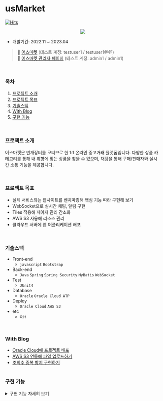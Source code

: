 # usMarket
[![Hits](https://hits.seeyoufarm.com/api/count/incr/badge.svg?url=https%3A%2F%2Fgithub.com%2Fyujeong1789%2FusMarket&count_bg=%2316A7F1&title_bg=%23808080&icon=&icon_color=%23E7E7E7&title=hits&edge_flat=true)](https://hits.seeyoufarm.com)

<div align="center">
  <img src="https://github.com/yujeong1789/usMarket/assets/73736082/07f6eea0-7b17-492e-acc7-d52f07d9ee2e"/>
</div>

- 개발기간: 2022.11 ~ 2023.04 
> 🔗 [어스마켓](http://64.110.76.236/usMarket/) (테스트 계정: testuser1 / testuser1@@)<br>
> 🔗 [어스마켓 관리자 페이지](http://64.110.76.236/usMarket/admin/home) (테스트 계정: admin1 / admin1)
<br>

### 목차
1. [프로젝트 소개](#프로젝트-소개)
2. [프로젝트 목표](#프로젝트-목표)
3. [기술스택](#기술스택)
4. [With Blog](#with-blog)
5. [구현 기능](#구현-기능)  

<br>

### 프로젝트 소개
어스마켓은 번개장터를 모티브로 한 1:1 온라인 중고거래 플랫폼입니다. 다양한 상품 카테고리를 통해 내 취향에 맞는 상품을 찾을 수 있으며, 채팅을 통해 구매/판매자와 실시간 소통 기능을 제공합니다.

<br>

### 프로젝트 목표
- 실제 서비스되는 웹사이트를 벤치마킹해 핵심 기능 따라 구현해 보기
- WebSocket으로 실시간 채팅, 알림 구현
- Tiles 적용해 페이지 관리 간소화
- AWS S3 사용해 리소스 관리
- 클라우드 서버에 웹 어플리케이션 배포

<br>

### 기술스택
- Front-end
  - `javascript` `Bootstrap` 
- Back-end
  - `Java` `Spring` `Spring Security` `MyBatis` `WebSocket`
- Test
  - `JUnit4`
- Database
  - `Oracle` `Oracle Cloud ATP`
- Deploy
  - `Oracle Cloud` `AWS S3`
- etc
  - `Git`

<br>

### With Blog
- [Oracle Cloud에 프로젝트 배포](https://velog.io/@yujeong1789/m1-mac-Oracle-Cloud에-Spring-Project-배포하기-3-war파일-배포-DB-연동)
- [AWS S3 연동해 파일 업로드하기](https://velog.io/@yujeong1789/Spring-AWS-S3-연동해-파일-업로드하기-2-연동-사진-업로드하기)
- [조회수 중복 방지 구현하기](https://velog.io/@yujeong1789/조회수-중복-방지-구현하기)
<br><br>

### 구현 기능
<details>
<summary>구현 기능 자세히 보기</summary>
<div markdown="1">

### 비회원
  - 회원가입 (SMTP 이용한 이메일 인증 적용)
  - 상품 조회
  - 공지사항 조회
    
### 회원
  1. 상품
      - 상품 조회
      - 상품 등록, 삭제
      - 상품 판매상태 변경 (판매 중, 예약 중)
      - 상품 찜 등록, 해제
      - 상품 구매 (구매시 채팅으로 알림 발송)
      - 채팅방 이동
  2. 마이페이지
      - 등록된 상품 조회
      - 찜한 상품 조회
      - 작성된 후기 조회
      - 회원 정보 수정
  3. 거래내역
      - 구매/판매 목록 조회
      - 거래내역 상세 조회
      - 거래상태 변경 (변경시 채팅으로 알림 발송)
      - 후기 작성
  4. 채팅
      - 채팅방 생성
      - 채팅방 목록 조회
      - 채팅방 상세 조회
      - 채팅 전송
      - 알림일 경우 거래내역 이동
  5. qna
      - 문의 작성
      - 문의 목록 조회
      - 문의 상세 조회
  6. 공지사항
      - 공지사항 목록 조회
      - 공지사항 상세 조회
    
### 관리자
  1. 회원
      - 가입 회원 목록 조회 (Chart.js 사용해 차트화)
      - 회원 상세 조회
  2. 결제
      - 발생 결제 목록 조회 (Chart.js 사용해 차트화)
  3. 신고
        - 접수된 신고 목록 조회
        - 신고 상세 조회 (사유별 부가정보 출력)
        - 신고 제재 등록
  4. 문의
        - 접수된 문의 목록 조회
        - 문의 상세 조회
        - 문의 답변 등록
  5. 공지사항
        - 공지사항 목록 조회
        - 공지사항 등록, 조회, 수정, 삭제
    
</div>  
</details>
